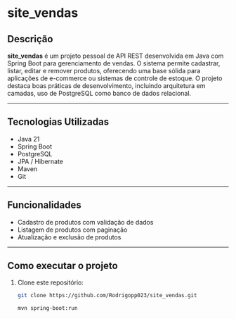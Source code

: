 # site_vendas

## Descrição

**site_vendas** é um projeto pessoal de API REST desenvolvida em Java com Spring Boot para gerenciamento de vendas. O sistema permite cadastrar, listar, editar e remover produtos, oferecendo uma base sólida para aplicações de e-commerce ou sistemas de controle de estoque. O projeto destaca boas práticas de desenvolvimento, incluindo arquitetura em camadas, uso de PostgreSQL como banco de dados relacional.

---

## Tecnologias Utilizadas

- Java 21  
- Spring Boot  
- PostgreSQL  
- JPA / Hibernate  
- Maven  
- Git  

---

## Funcionalidades

- Cadastro de produtos com validação de dados  
- Listagem de produtos com paginação  
- Atualização e exclusão de produtos  

---

## Como executar o projeto

1. Clone este repositório:  
   ```bash  
   git clone https://github.com/Rodrigopp023/site_vendas.git
   
   mvn spring-boot:run  

